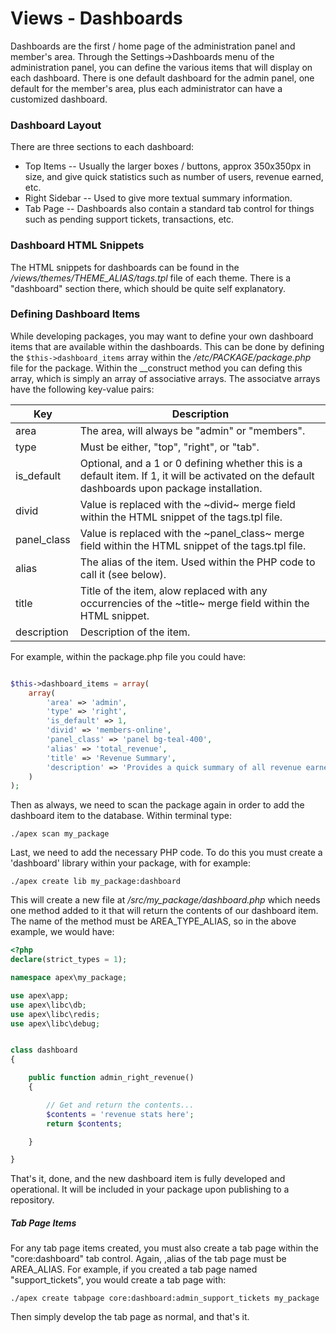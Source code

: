 
# Views - Dashboards

Dashboards are the first / home page of the administration panel and member's area.  Through the Settings->Dashboards 
menu of the administration panel, you can define the various items that will display on each dashboard.  There is one 
default dashboard for the admin panel, one default for the member's area, plus each administrator can have a customized dashboard.


### Dashboard Layout

There are three sections to each dashboard:

* Top Items -- Usually the larger boxes / buttons, approx 350x350px in size, and give quick statistics such as number of users, revenue earned, etc.
* Right Sidebar -- Used to give more textual summary information.
* Tab Page -- Dashboards also contain a standard tab control for things such as pending support tickets, transactions, etc.


### Dashboard HTML Snippets

The HTML snippets for dashboards can be found in the */views/themes/THEME_ALIAS/tags.tpl* file of each theme.  There 
is a "dashboard" section there, which should be quite self explanatory.


### Defining Dashboard Items

While developing packages, you may want to define your own dashboard items that are available within the 
dashboards.  This can be done by defining the `$this->dashboard_items` array within the 
*/etc/PACKAGE/package.php* file for the package.  Within the __construct method you can defing this array, which is 
simply an array of associative arrays.  The associatve arrays have the following key-value pairs:

Key | Description
------------- |------------- 
area | The area, will always be "admin" or "members".
type | Must be either, "top", "right", or "tab".
is_default | Optional, and a 1 or 0 defining whether this is a default item.  If 1, it will be activated on the default dashboards upon package installation.
divid | Value is replaced with the ~divid~ merge field within the HTML snippet of the tags.tpl file.
panel_class | Value is replaced with the ~panel_class~ merge field within the HTML snippet of the tags.tpl file.
alias | The alias of the item.  Used within the PHP code to call it (see below).
title | Title of the item, alow replaced with any occurrencies of the ~title~ merge field within the HTML snippet.
description | Description of the item.


For example, within the package.php file you could have:

~~~php

$this->dashboard_items = array(
    array(
        'area' => 'admin', 
        'type' => 'right', 
        'is_default' => 1, 
        'divid' => 'members-online',  
        'panel_class' => 'panel bg-teal-400', 
        'alias' => 'total_revenue', 
        'title' => 'Revenue Summary', 
        'description' => 'Provides a quick summary of all revenue earned.'
    )
);
~~~


Then as always, we need to scan the package again in order to add the dashboard item to the database.  Within terminal type:

`./apex scan my_package`


Last, we need to add the necessary PHP code.  To do this you must create a 'dashboard' library within your package, with for example:

`./apex create lib my_package:dashboard`

This will create a new file at */src/my_package/dashboard.php* which needs one method added to it that will return the contents of 
our dashboard item.  The name of the method must be AREA_TYPE_ALIAS, so in the above example, we would have:

~~~php
<?php
declare(strict_types = 1);

namespace apex\my_package;

use apex\app;
use apex\libc\db;
use apex\libc\redis;
use apex\libc\debug;


class dashboard
{

    public function admin_right_revenue()
    {

        // Get and return the contents...
        $contents = 'revenue stats here';
        return $contents;

    }

}

~~~

That's it, done, and the new dashboard item is fully developed and operational.  It will be included in your package upon publishing to a repository.


##### Tab Page Items

For any tab page items created, you must also create a tab page within the "core:dashboard" tab control.  Again, ,alias of the tab page must be AREA_ALIAS.  For 
example, if you created a tab page named "support_tickets", you would create a tab page with:

`./apex create tabpage core:dashboard:admin_support_tickets my_package`

Then simply develop the tab page as normal, and that's it.






